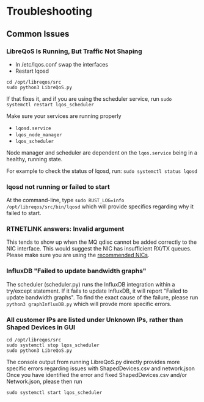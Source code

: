 # Troubleshooting

## Common Issues

### LibreQoS Is Running, But Traffic Not Shaping

- In /etc/lqos.conf swap the interfaces
- Restart lqosd
```
cd /opt/libreqos/src
sudo python3 LibreQoS.py
```

If that fixes it, and if you are using the scheduler service, run ```sudo systemctl restart lqos_scheduler```

Make sure your services are running properly

- `lqosd.service`
- `lqos_node_manager`
- `lqos_scheduler`

Node manager and scheduler are dependent on the `lqos.service` being in a healthy, running state.

For example to check the status of lqosd, run:
```sudo systemctl status lqosd```

### lqosd not running or failed to start
At the command-line, type ```sudo RUST_LOG=info /opt/libreqos/src/bin/lqosd``` which will provide specifics regarding why it failed to start.

### RTNETLINK answers: Invalid argument

This tends to show up when the MQ qdisc cannot be added correctly to the NIC interface. This would suggest the NIC has insufficient RX/TX queues. Please make sure you are using the [recommended NICs](../SystemRequirements/Networking.md).

### InfluxDB "Failed to update bandwidth graphs"

The scheduler (scheduler.py) runs the InfluxDB integration within a try/except statement. If it fails to update InfluxDB, it will report "Failed to update bandwidth graphs".
To find the exact cause of the failure, please run ```python3 graphInfluxDB.py``` which will provde more specific errors.

### All customer IPs are listed under Unknown IPs, rather than Shaped Devices in GUI
```
cd /opt/libreqos/src
sudo systemctl stop lqos_scheduler
sudo python3 LibreQoS.py
```

The console output from running LibreQoS.py directly provides more specific errors regarding issues with ShapedDevices.csv and network.json
Once you have identified the error and fixed ShapedDevices.csv and/or Network.json, please then run

```sudo systemctl start lqos_scheduler```
